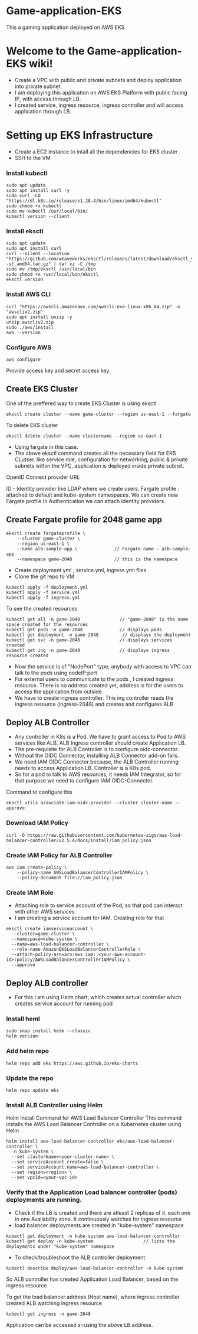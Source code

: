 # Game-application-EKS
This a gaming application deployed on AWS EKS

# Welcome to the Game-application-EKS wiki!

* Create a VPC with public and private subnets and deploy application into private subnet
* I am deploying this application on AWS EKS Platform with public facing IP, with access through LB.
* I created service, ingress resource, ingress controller and will access application through LB.


# Setting up EKS Infrastructure

* Create a EC2 instance  to intall all the dependencies for EKS cluster .
* SSH to the VM 

### Install kubectl

```
sudo apt update
sudo apt install curl -y
sudo curl -LO "https://dl.k8s.io/release/v1.28.4/bin/linux/amd64/kubectl"
sudo chmod +x kubectl
sudo mv kubectl /usr/local/bin/
kubectl version --client
```

### Install eksctl

```
sudo apt update
sudo apt install curl
curl --silent --location "https://github.com/weaveworks/eksctl/releases/latest/download/eksctl_$(uname -s)_amd64.tar.gz" | tar xz -C /tmp
sudo mv /tmp/eksctl /usr/local/bin
sudo chmod +x /usr/local/bin/eksctl
eksctl version 
```

### Install AWS CLI

```
curl "https://awscli.amazonaws.com/awscli-exe-linux-x86_64.zip" -o "awscliv2.zip"
sudo apt install unzip -y
unzip awscliv2.zip
sudo ./aws/install
aws --version
```

### Configure AWS 

```
aws configure
```
Provide access key and secret access key

## Create EKS Cluster

One of the preffered way to create EKS Cluster is using eksctl
```
eksctl create cluster --name game-cluster --region us-east-1 --fargate
```
To delete EKS cluster
```
eksctl delete cluster --name clustername --region us-east-1         
```
* Using fargate in this case. 
* The above eksctl command creates all the necessary field for EKS CLutser. like service role, configuration for networking, public & private subnets within the VPC, application is deployed inside private subnet.

OpenID Connect provider URL  

ID - Identity provider like LDAP where we create users. 
Fargate profile : attached to default and kube-system namespaces. We can create new Fargate profile
In Authentication we can attach Identity providers. 


## Create Fargate profile for 2048 game app

```
eksctl create fargateprofile \
    --cluster game-cluster \
    --region us-east-1 \
    --name alb-sample-app \              // Fargate name - alb-sample-app
    --namespace game-2048                // this is the namespace
```

* Create deployment.yml , service.yml, ingress.yml files
* Clone the  git repo to VM

```
kubectl apply -f deployment.yml
kubectl apply -f service.yml
kubectl apply -f ingress.yml
```
To see the created resources
```
kubectl get all -n gane-2048               // "game-2048" is the name space created for the resources
kubectl get pods -n game-2048              // displays pods
kubectl get deployment -n game-2048         // displays the deployment
kubectl get svc -n game-2048               // displays services created
kubectl get ing -n game-2048               // displays ingress resource created
```

* Now the service is of "NodePort" type, anybody with access to VPC can talk to the pods using nodeIP:port
* For external users to communicate to the pods , I created ingress resource. There is no address created yet, address is for the users to access the application from outside
* We have to create ingress controller. This ing controller reads the ingress resource (ingress-2048) and creates and configures ALB 



## Deploy ALB Controller

* Any controller in K8s is a Pod. We have to grant access to Pod to AWS services like ALB. ALB Ingress controller should create Application LB.
* The pre-requisite  for ALB Controller is to configure oidc-connector. 
* Without the OIDC Connector, installing ALB Connector add-on fails.
* We need IAM OIDC Connector because, the ALB Controller running needs to access Application LB. Controller is a K8s pod.
* So for a pod to talk to AWS resources, it needs IAM Integrator, so for that purpose we need to configure IAM OIDC-Connector.

Command to configure this

```
eksctl utils associate-iam-oidc-provider --cluster cluster-name --approve
```

### Download IAM Policy
```
curl -O https://raw.githubusercontent.com/kubernetes-sigs/aws-load-balancer-controller/v2.5.4/docs/install/iam_policy.json
```

### Create IAM Policy for ALB Controller 
```
aws iam create-policy \
    --policy-name AWSLoadBalancerControllerIAMPolicy \
    --policy-document file://iam_policy.json
```

### Create IAM Role
* Attaching role to service account of the Pod, so that pod can interact with other AWS services
* I am creating a service account for IAM. Creating role for that

```
eksctl create iamserviceaccount \
  --cluster=game-cluster \
  --namespace=kube-system \
  --name=aws-load-balancer-controller \
  --role-name AmazonEKSLoadBalancerControllerRole \
  --attach-policy-arn=arn:aws:iam::<your-aws-account-id>:policy/AWSLoadBalancerControllerIAMPolicy \
  --approve
```

## Deploy ALB controller
* For this I am using Helm chart, which creates actual controller which creates service account for running pod
### Install heml
```
sudo snap install helm --classic
helm version
```

### Add helm repo
```
helm repo add eks https://aws.github.io/eks-charts
```
### Update the repo
```
helm repo update eks
```
### Install ALB Controller using Helm
Helm Install Command for AWS Load Balancer Controller
This command installs the AWS Load Balancer Controller on a Kubernetes cluster using Helm
```
helm install aws-load-balancer-controller eks/aws-load-balancer-controller \            
  -n kube-system \
  --set clusterName=<your-cluster-name> \
  --set serviceAccount.create=false \
  --set serviceAccount.name=aws-load-balancer-controller \
  --set region=<region> \
  --set vpcId=<your-vpc-id>
```

### Verify that the Application Load balancer controller (pods)  deployments are running.
* Check if the LB is created and there are atleast 2 replicas of it. each one in one Availability zone. It continuously watches for ingress resource
* load balancer deployments are created in "kube-system" namespace

```
kubectl get deployment -n kube-system aws-load-balancer-controller
kubectl get deploy -n kube-system                   // lists the deployments under "kube-system" namespace  
```
* To check/troubleshoot the ALB controller deployment
```
kubectl describe deploy/aws-load-balancer-controller -n kube-system
```

So ALB controller has created Application Load Balancer, based on the ingress resource


To get the load balancer address (Host name), where ingress controller  created ALB watching ingress resource 
```
kubectl get ingress -n game-2048
```

Application can be accessed s=using the above LB address.


















